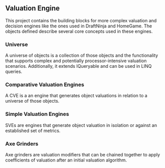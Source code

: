 ## Valuation Engine
This project contains the building blocks for more complex valuation and decision engines like the ones used in DraftNinja and HomeGame. The objects defined describe several core concepts used in these engines.

### Universe<T>
A universe of objects is a collection of those objects and the functionality that supports complex and potentially processor-intensive valuation scenarios. Additionally, it extends IQueryable<T> and can be used in LINQ queries.

### Comparative Valuation Engines
A CVE is a an engine that generates object valuations in relation to a universe of those objects.

### Simple Valuation Engines
SVEs are engines that generate object valuation in isolation or against an established set of metrics.

### Axe Grinders
Axe grinders are valuation modifiers that can be chained together to apply coefficients of valuation after an initial valuation algorithm.
